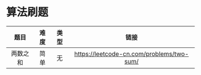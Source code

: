 # 算法刷题

|   题目   | 难度 | 类型 |                   链接                    |
| :------: | :--: | :--: | :---------------------------------------: |
| 两数之和 | 简单 |  无  | https://leetcode-cn.com/problems/two-sum/ |

